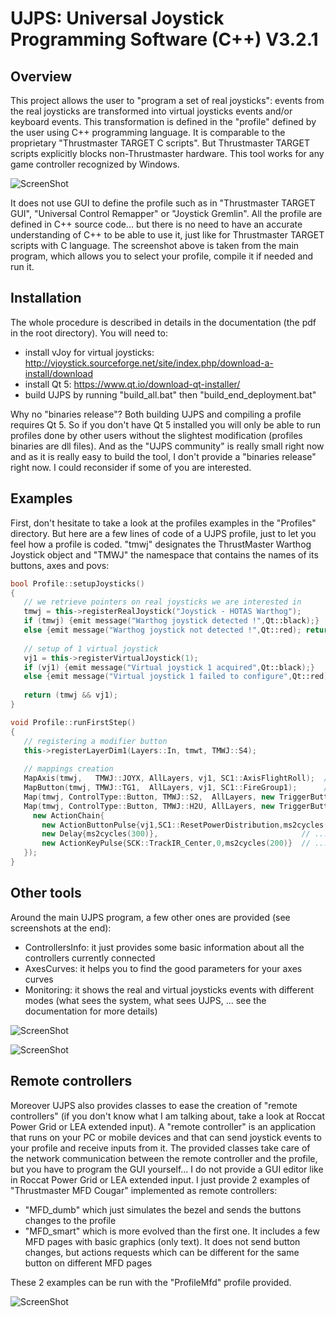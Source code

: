 # UJPS: Universal Joystick Programming Software (C++) V3.2.1
## Overview

This project allows the user to "program a set of real joysticks": events from the real joysticks are transformed into virtual joysticks events and/or keyboard events. This transformation is defined in the "profile" defined by the user using C++ programming language. It is comparable to the proprietary "Thrustmaster TARGET C scripts". But Thrustmaster TARGET scripts explicitly blocks non-Thrustmaster hardware. This tool works for any game controller recognized by Windows.


![ScreenShot](https://i.imgur.com/qCnL9to.png)


It does not use GUI to define the profile such as in "Thrustmaster TARGET GUI", "Universal Control Remapper" or "Joystick Gremlin". All the profile are defined in C++ source code... but there is no need to have an accurate understanding of C++ to be able to use it, just like for Thrustmaster TARGET scripts with C language. The screenshot above is taken from the main program, which allows you to select your profile, compile it if needed and run it.


## Installation

The whole procedure is described in details in the documentation (the pdf in the root directory). You will need to:
- install vJoy for virtual joysticks: http://vjoystick.sourceforge.net/site/index.php/download-a-install/download
- install Qt 5: https://www.qt.io/download-qt-installer/
- build UJPS by running "build_all.bat" then "build_end_deployment.bat"

Why no "binaries release"? Both building UJPS and compiling a profile requires Qt 5. So if you don't have Qt 5 installed you will only be able to run profiles done by other users without the slightest modification (profiles binaries are dll files). And as the "UJPS community" is really small right now and as it is really easy to build the tool, I don't provide a "binaries release" right now. I could reconsider if some of you are interested.


## Examples

First, don't hesitate to take a look at the profiles examples in the "Profiles" directory. But here are a few lines of code of a UJPS profile, just to let you feel how a profile is coded. "tmwj" designates the ThrustMaster Warthog Joystick object and "TMWJ" the namespace that contains the names of its buttons, axes and povs:

```C++
bool Profile::setupJoysticks()
{
   // we retrieve pointers on real joysticks we are interested in
   tmwj = this->registerRealJoystick("Joystick - HOTAS Warthog");
   if (tmwj) {emit message("Warthog joystick detected !",Qt::black);}
   else {emit message("Warthog joystick not detected !",Qt::red); return false;}
   
   // setup of 1 virtual joystick
   vj1 = this->registerVirtualJoystick(1);
   if (vj1) {emit message("Virtual joystick 1 acquired",Qt::black);}
   else {emit message("Virtual joystick 1 failed to configure",Qt::red);}
   
   return (tmwj && vj1);
}
```
```C++
void Profile::runFirstStep()
{
   // registering a modifier button
   this->registerLayerDim1(Layers::In, tmwt, TMWJ::S4);
   
   // mappings creation
   MapAxis(tmwj,   TMWJ::JOYX, AllLayers, vj1, SC1::AxisFlightRoll);  // basic axis mapping
   MapButton(tmwj, TMWJ::TG1,  AllLayers, vj1, SC1::FireGroup1);      // basic button mapping
   Map(tmwj, ControlType::Button, TMWJ::S2,  AllLayers, new TriggerButtonPress{},   new ActionCallback{[this]() {this->myCustomFunction();}}); // custom function execution when S2 gets pressed
   Map(tmwj, ControlType::Button, TMWJ::H2U, AllLayers, new TriggerButtonRelease{},  // when H2U is released...
     new ActionChain{
       new ActionButtonPulse{vj1,SC1::ResetPowerDistribution,ms2cycles(200)},  // button pulse of 200 ms...
       new Delay{ms2cycles(300)},                                // ... and 300 ms after the beginning of the first pulse...
       new ActionKeyPulse{SCK::TrackIR_Center,0,ms2cycles(200)}  // ... a keystroke pulse of 200 ms
   });
}
```


## Other tools

Around the main UJPS program, a few other ones are provided (see screenshots at the end):
- ControllersInfo: it just provides some basic information about all the controllers currently connected
- AxesCurves: it helps you to find the good parameters for your axes curves
- Monitoring: it shows the real and virtual joysticks events with different modes (what sees the system, what sees UJPS, ... see the documentation for more details)

![ScreenShot](https://i.imgur.com/4Mm6XqP.png)

![ScreenShot](https://i.imgur.com/680nJwt.png)


## Remote controllers

Moreover UJPS also provides classes to ease the creation of "remote controllers" (if you don't know what I am talking about, take a look at Roccat Power Grid or LEA extended input). A "remote controller" is an application that runs on your PC or mobile devices and that can send joystick events to your profile and receive inputs from it. The provided classes take care of the network communication between the remote controller and the profile, but you have to program the GUI yourself... I do not provide a GUI editor like in Roccat Power Grid or LEA extended input. I just provide 2 examples of "Thrustmaster MFD Cougar" implemented as remote controllers:
- "MFD_dumb" which just simulates the bezel and sends the buttons changes to the profile
- "MFD_smart" which is more evolved than the first one. It includes a few MFD pages with basic graphics (only text). It does not send button changes, but actions requests which can be different for the same button on different MFD pages

These 2 examples can be run with the "ProfileMfd" profile provided.

![ScreenShot](https://i.imgur.com/NuoG9RB.png)
